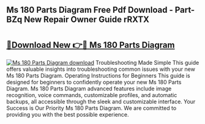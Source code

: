 ## Ms 180 Parts Diagram Free Pdf Download - Part-BZq New Repair Owner Guide rRXTX

# <h2><a href="http://dfor4h.blite.top/?on=Ms+180+Parts+Diagram">🔗Download New 👉🔴 Ms 180 Parts Diagram</a></h2>

[![Ms 180 Parts Diagram download](https://i.imgur.com/lujVjoI.png)](http://dfor4h.blite.top/?on=Ms+180+Parts+Diagram)
Troubleshooting Made Simple This guide offers valuable insights into troubleshooting common issues with your new Ms 180 Parts Diagram. Operating Instructions for Beginners This guide is designed for beginners to confidently operate your new Ms 180 Parts Diagram. Ms 180 Parts Diagram advanced features include image recognition, voice commands, customizable profiles, and automatic backups, all accessible through the sleek and customizable interface. Your Success is Our Priority Ms 180 Parts Diagram. We are committed to providing you with the best possible experience.
